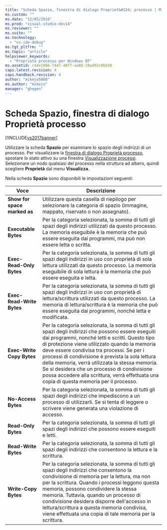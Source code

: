 ```yaml
---
title: "Scheda Spazio, finestra di dialogo Propriet&#224; processo | Microsoft Docs"
ms.custom: ""
ms.date: "12/05/2016"
ms.prod: "visual-studio-dev14"
ms.reviewer: ""
ms.suite: ""
ms.technology: 
  - "vs-ide-debug"
ms.tgt_pltfrm: ""
ms.topic: "article"
helpviewer_keywords: 
  - "Proprietà processo per Windows NT"
ms.assetid: c4de1866-7447-48f7-aa88-28ad92c0b930
caps.latest.revision: 4
caps.handback.revision: 4
author: "mikejo5000"
ms.author: "mikejo"
manager: "ghogen"
---
```

# Scheda Spazio, finestra di dialogo Propriet&#224; processo
[!INCLUDE[vs2017banner](../code-quality/includes/vs2017banner.md)]

Utilizzare la scheda **Spazio** per esaminare lo spazio degli indirizzi di un processo.  Per visualizzare la [finestra di dialogo Proprietà processo](../debugger/process-properties-dialog-box.md), spostare lo stato attivo su una finestra [Visualizzazione processi](../debugger/processes-view.md).  Selezionare un nodo qualsiasi del processo nella struttura ad albero, quindi scegliere **Proprietà** dal menu **Visualizza**.  
  
 Nella scheda **Spazio** sono disponibili le impostazioni seguenti:  
  
|Voce|Descrizione|  
|----------|-----------------|  
|**Show for space marked as**|Utilizzare questa casella di riepilogo per selezionare la categoria di spazio \(immagine, mappato, riservato o non assegnato\).|  
|**Executable Bytes**|Per la categoria selezionata, la somma di tutti gli spazi degli indirizzi utilizzati da questo processo.  La memoria eseguibile è la memoria che può essere eseguita dai programmi, ma può non essere letta o scritta.|  
|**Exec\-Read\-Only Bytes**|Per la categoria selezionata, la somma di tutti gli spazi degli indirizzi in uso con proprietà di sola lettura utilizzati da questo processo.  La memoria eseguibile di sola lettura è la memoria che può essere eseguita e letta.|  
|**Exec\-Read\-Write Bytes**|Per la categoria selezionata, la somma di tutti gli spazi degli indirizzi in uso con proprietà di lettura\/scrittura utilizzati da questo processo.  La memoria di lettura\/scrittura è la memoria che può essere eseguita dai programmi, nonché letta e modificata.|  
|**Exec\-Write Copy Bytes**|Per la categoria selezionata, la somma di tutti gli spazi degli indirizzi che possono essere eseguiti dai programmi, nonché letti e scritti.  Questo tipo di protezione viene utilizzato quando la memoria deve essere condivisa tra processi.  Se per i processi di condivisione è prevista la sola lettura della memoria, verrà utilizzata la stessa memoria.  Se si desidera che un processo di condivisione possa accedere alla scrittura, verrà effettuata una copia di questa memoria per il processo.|  
|**No\-Access Bytes**|Per la categoria selezionata, la somma di tutti gli spazi degli indirizzi che impediscono a un processo di utilizzarli.  Se si tenta di leggere o scrivere viene generata una violazione di accesso.|  
|**Read\-Only Bytes**|Per la categoria selezionata, la somma di tutti gli spazi degli indirizzi che possono essere eseguiti e letti.|  
|**Read\-Write Bytes**|Per la categoria selezionata, la somma di tutti gli spazi degli indirizzi che consentono la lettura e la scrittura.|  
|**Write\-Copy Bytes**|Per la categoria selezionata, la somma di tutti gli spazi degli indirizzi che consentono la condivisione di memoria per la lettura, ma non per la scrittura.  Quando i processi leggono questa memoria, possono condividere la stessa memoria.  Tuttavia, quando un processo di condivisione desidera disporre dell'accesso in lettura\/scrittura a questa memoria condivisa, viene effettuata una copia di tale memoria per la scrittura.|